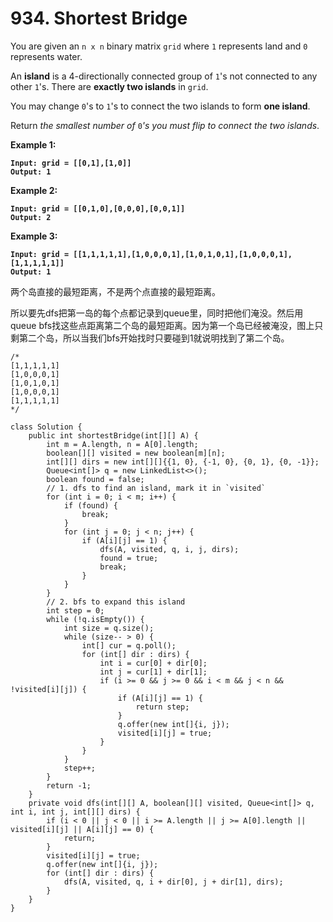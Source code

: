 # 934. Shortest Bridge

You are given an `n x n` binary matrix `grid` where `1` represents land and `0` represents water.

An **island** is a 4-directionally connected group of `1`'s not connected to any other `1`'s. There are **exactly two islands** in `grid`.

You may change `0`'s to `1`'s to connect the two islands to form **one island**.

Return _the smallest number of_ `0`_'s you must flip to connect the two islands_.

&#x20;

**Example 1:**

<pre><code><strong>Input: grid = [[0,1],[1,0]]
</strong><strong>Output: 1
</strong></code></pre>

**Example 2:**

<pre><code><strong>Input: grid = [[0,1,0],[0,0,0],[0,0,1]]
</strong><strong>Output: 2
</strong></code></pre>

**Example 3:**

<pre><code><strong>Input: grid = [[1,1,1,1,1],[1,0,0,0,1],[1,0,1,0,1],[1,0,0,0,1],[1,1,1,1,1]]
</strong><strong>Output: 1
</strong></code></pre>

两个岛直接的最短距离，不是两个点直接的最短距离。

所以要先dfs把第一岛的每个点都记录到queue里，同时把他们淹没。然后用queue bfs找这些点距离第二个岛的最短距离。因为第一个岛已经被淹没，图上只剩第二个岛，所以当我们bfs开始找时只要碰到1就说明找到了第二个岛。

```
/*
[1,1,1,1,1]
[1,0,0,0,1]
[1,0,1,0,1]
[1,0,0,0,1]
[1,1,1,1,1]
*/

class Solution {
    public int shortestBridge(int[][] A) {
        int m = A.length, n = A[0].length;
        boolean[][] visited = new boolean[m][n];
        int[][] dirs = new int[][]{{1, 0}, {-1, 0}, {0, 1}, {0, -1}};
        Queue<int[]> q = new LinkedList<>();
        boolean found = false;
        // 1. dfs to find an island, mark it in `visited`
        for (int i = 0; i < m; i++) {
            if (found) {
                break;
            }
            for (int j = 0; j < n; j++) {
                if (A[i][j] == 1) {
                    dfs(A, visited, q, i, j, dirs);
                    found = true;
                    break;
                }
            }
        }
        // 2. bfs to expand this island
        int step = 0;
        while (!q.isEmpty()) {
            int size = q.size();
            while (size-- > 0) {
                int[] cur = q.poll();
                for (int[] dir : dirs) {
                    int i = cur[0] + dir[0];
                    int j = cur[1] + dir[1];
                    if (i >= 0 && j >= 0 && i < m && j < n && !visited[i][j]) {
                        if (A[i][j] == 1) {
                            return step;
                        }
                        q.offer(new int[]{i, j});
                        visited[i][j] = true;
                    }
                }
            }
            step++;
        }
        return -1;
    }
    private void dfs(int[][] A, boolean[][] visited, Queue<int[]> q, int i, int j, int[][] dirs) {
        if (i < 0 || j < 0 || i >= A.length || j >= A[0].length || visited[i][j] || A[i][j] == 0) {
            return;
        }
        visited[i][j] = true;
        q.offer(new int[]{i, j});
        for (int[] dir : dirs) {
            dfs(A, visited, q, i + dir[0], j + dir[1], dirs);
        }
    }
}
```
